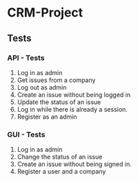 ﻿# CRM-Project

## Tests

### API - Tests

1. Log in as admin
2. Get issues from a company
3. Log out as admin
4. Create an issue without being logged in
5. Update the status of an issue
6. Log in while there is already a session.
7. Register as an admin

### GUI - Tests
1. Log in as admin
2. Change the status of an issue
3. Create an issue without being signed in.
4. Register a user and a company

